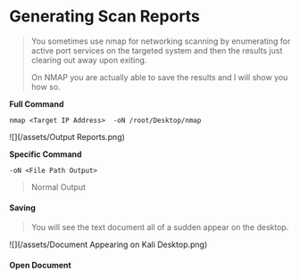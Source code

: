 # Generating Scan Reports

> You sometimes use nmap for networking scanning by enumerating for active port services on the targeted system and then the results just clearing out away upon exiting.
>
> On NMAP you are actually able to save the results and I will show you how so.

**Full Command**

```
nmap <Target IP Address>  -oN /root/Desktop/nmap
```

![](/assets/Output Reports.png)

**Specific Command**

```
-oN <File Path Output>
```

> Normal Output

#### Saving

> You will see the text document all of a sudden appear on the desktop.

![](/assets/Document Appearing on Kali Desktop.png)

#### Open Document







